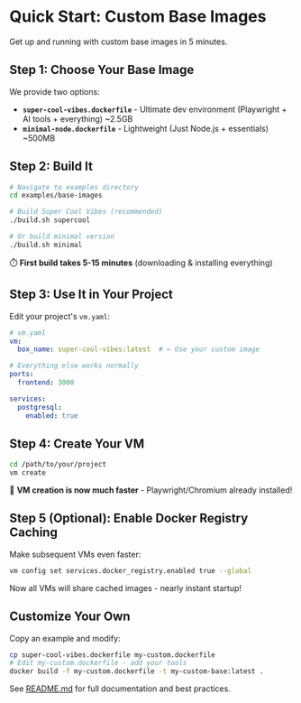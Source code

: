 # Quick Start: Custom Base Images

Get up and running with custom base images in 5 minutes.

## Step 1: Choose Your Base Image

We provide two options:

- **`super-cool-vibes.dockerfile`** - Ultimate dev environment (Playwright + AI tools + everything) ~2.5GB
- **`minimal-node.dockerfile`** - Lightweight (Just Node.js + essentials) ~500MB

## Step 2: Build It

```bash
# Navigate to examples directory
cd examples/base-images

# Build Super Cool Vibes (recommended)
./build.sh supercool

# Or build minimal version
./build.sh minimal
```

⏱️ **First build takes 5-15 minutes** (downloading & installing everything)

## Step 3: Use It in Your Project

Edit your project's `vm.yaml`:

```yaml
# vm.yaml
vm:
  box_name: super-cool-vibes:latest  # ← Use your custom image

# Everything else works normally
ports:
  frontend: 3000

services:
  postgresql:
    enabled: true
```

## Step 4: Create Your VM

```bash
cd /path/to/your/project
vm create
```

🚀 **VM creation is now much faster** - Playwright/Chromium already installed!

## Step 5 (Optional): Enable Docker Registry Caching

Make subsequent VMs even faster:

```bash
vm config set services.docker_registry.enabled true --global
```

Now all VMs will share cached images - nearly instant startup!

## Customize Your Own

Copy an example and modify:

```bash
cp super-cool-vibes.dockerfile my-custom.dockerfile
# Edit my-custom.dockerfile - add your tools
docker build -f my-custom.dockerfile -t my-custom-base:latest .
```

See [README.md](./README.md) for full documentation and best practices.
